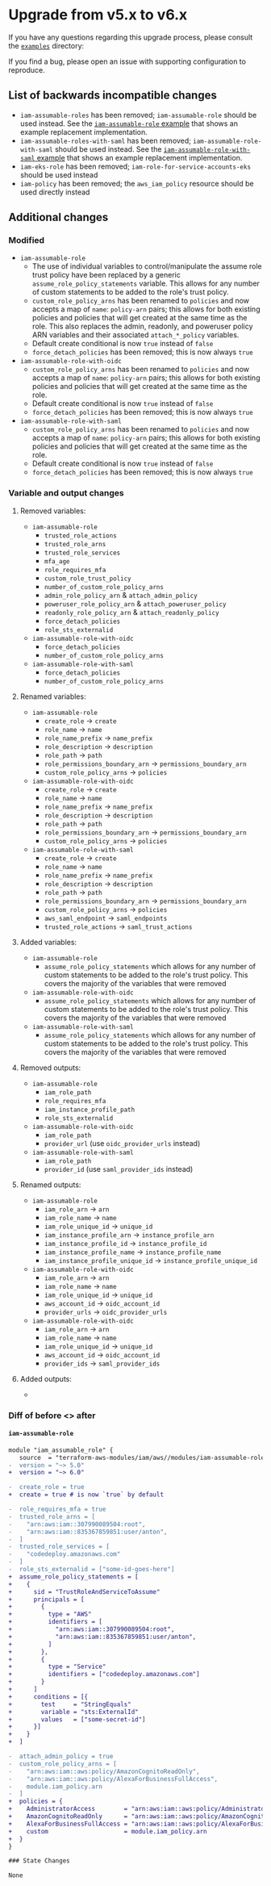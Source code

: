 # Upgrade from v5.x to v6.x

If you have any questions regarding this upgrade process, please consult the [`examples`](https://github.com/terraform-aws-modules/terraform-aws-iam/tree/master/examples/) directory:

If you find a bug, please open an issue with supporting configuration to reproduce.

## List of backwards incompatible changes

- `iam-assumable-roles` has been removed; `iam-assumable-role` should be used instead. See the [`iam-assumable-role` example](https://github.com/terraform-aws-modules/terraform-aws-iam/tree/master/examples/iam-assumable-role) that shows an example replacement implementation.
- `iam-assumable-roles-with-saml` has been removed; `iam-assumable-role-with-saml` should be used instead. See the [`iam-assumable-role-with-saml` example](https://github.com/terraform-aws-modules/terraform-aws-iam/tree/master/examples/iam-assumable-role-with-saml) that shows an example replacement implementation.
- `iam-eks-role` has been removed; `iam-role-for-service-accounts-eks` should be used instead
- `iam-policy` has been removed; the `aws_iam_policy` resource should be used directly instead

## Additional changes

### Modified

- `iam-assumable-role`
    - The use of individual variables to control/manipulate the assume role trust policy have been replaced by a generic `assume_role_policy_statements` variable. This allows for any number of custom statements to be added to the role's trust policy.
    - `custom_role_policy_arns` has been renamed to `policies` and now accepts a map of `name`: `policy-arn` pairs; this allows for both existing policies and policies that will get created at the same time as the role. This also replaces the admin, readonly, and poweruser policy ARN variables and their associated `attach_*_policy` variables.
    - Default create conditional is now `true` instead of `false`
    - `force_detach_policies` has been removed; this is now always `true`
- `iam-assumable-role-with-oidc`
    - `custom_role_policy_arns` has been renamed to `policies` and now accepts a map of `name`: `policy-arn` pairs; this allows for both existing policies and policies that will get created at the same time as the role.
    - Default create conditional is now `true` instead of `false`
    - `force_detach_policies` has been removed; this is now always `true`
- `iam-assumable-role-with-saml`
    - `custom_role_policy_arns` has been renamed to `policies` and now accepts a map of `name`: `policy-arn` pairs; this allows for both existing policies and policies that will get created at the same time as the role.
    - Default create conditional is now `true` instead of `false`
    - `force_detach_policies` has been removed; this is now always `true`

### Variable and output changes

1. Removed variables:

    - `iam-assumable-role`
        - `trusted_role_actions`
        - `trusted_role_arns`
        - `trusted_role_services`
        - `mfa_age`
        - `role_requires_mfa`
        - `custom_role_trust_policy`
        - `number_of_custom_role_policy_arns`
        - `admin_role_policy_arn` & `attach_admin_policy`
        - `poweruser_role_policy_arn` & `attach_poweruser_policy`
        - `readonly_role_policy_arn` & `attach_readonly_policy`
        - `force_detach_policies`
        - `role_sts_externalid`
    - `iam-assumable-role-with-oidc`
        - `force_detach_policies`
        - `number_of_custom_role_policy_arns`
    - `iam-assumable-role-with-saml`
        - `force_detach_policies`
        - `number_of_custom_role_policy_arns`

2. Renamed variables:

    - `iam-assumable-role`
        - `create_role` -> `create`
        - `role_name` -> `name`
        - `role_name_prefix` -> `name_prefix`
        - `role_description` -> `description`
        - `role_path` -> `path`
        - `role_permissions_boundary_arn` -> `permissions_boundary_arn`
        - `custom_role_policy_arns` -> `policies`
    - `iam-assumable-role-with-oidc`
        - `create_role` -> `create`
        - `role_name` -> `name`
        - `role_name_prefix` -> `name_prefix`
        - `role_description` -> `description`
        - `role_path` -> `path`
        - `role_permissions_boundary_arn` -> `permissions_boundary_arn`
        - `custom_role_policy_arns` -> `policies`
    - `iam-assumable-role-with-saml`
        - `create_role` -> `create`
        - `role_name` -> `name`
        - `role_name_prefix` -> `name_prefix`
        - `role_description` -> `description`
        - `role_path` -> `path`
        - `role_permissions_boundary_arn` -> `permissions_boundary_arn`
        - `custom_role_policy_arns` -> `policies`
        - `aws_saml_endpoint` -> `saml_endpoints`
        - `trusted_role_actions` -> `saml_trust_actions`

3. Added variables:

    - `iam-assumable-role`
        - `assume_role_policy_statements` which allows for any number of custom statements to be added to the role's trust policy. This covers the majority of the variables that were removed
    - `iam-assumable-role-with-oidc`
        - `assume_role_policy_statements` which allows for any number of custom statements to be added to the role's trust policy. This covers the majority of the variables that were removed
    - `iam-assumable-role-with-saml`
        - `assume_role_policy_statements` which allows for any number of custom statements to be added to the role's trust policy. This covers the majority of the variables that were removed

4. Removed outputs:

    - `iam-assumable-role`
        - `iam_role_path`
        - `role_requires_mfa`
        - `iam_instance_profile_path`
        - `role_sts_externalid`
    - `iam-assumable-role-with-oidc`
        - `iam_role_path`
        - `provider_url` (use `oidc_provider_urls` instead)
    - `iam-assumable-role-with-saml`
        - `iam_role_path`
        - `provider_id` (use `saml_provider_ids` instead)

5. Renamed outputs:

    - `iam-assumable-role`
        - `iam_role_arn` -> `arn`
        - `iam_role_name` -> `name`
        - `iam_role_unique_id` -> `unique_id`
        - `iam_instance_profile_arn` -> `instance_profile_arn`
        - `iam_instance_profile_id` -> `instance_profile_id`
        - `iam_instance_profile_name` -> `instance_profile_name`
        - `iam_instance_profile_unique_id` -> `instance_profile_unique_id`
    - `iam-assumable-role-with-oidc`
        - `iam_role_arn` -> `arn`
        - `iam_role_name` -> `name`
        - `iam_role_unique_id` -> `unique_id`
        - `aws_account_id` -> `oidc_account_id`
        - `provider_urls` -> `oidc_provider_urls`
    - `iam-assumable-role-with-oidc`
        - `iam_role_arn` -> `arn`
        - `iam_role_name` -> `name`
        - `iam_role_unique_id` -> `unique_id`
        - `aws_account_id` -> `oidc_account_id`
        - `provider_ids` -> `saml_provider_ids`

6. Added outputs:

    -

### Diff of before <> after

#### `iam-assumable-role`

```diff
module "iam_assumable_role" {
   source  = "terraform-aws-modules/iam/aws//modules/iam-assumable-role"
-  version = "~> 5.0"
+  version = "~> 6.0"

-  create_role = true
+  create = true # is now `true` by default

-  role_requires_mfa = true
-  trusted_role_arns = [
-    "arn:aws:iam::307990089504:root",
-    "arn:aws:iam::835367859851:user/anton",
-  ]
-  trusted_role_services = [
-    "codedeploy.amazonaws.com"
-  ]
-  role_sts_externalid = ["some-id-goes-here"]
+  assume_role_policy_statements = [
+    {
+      sid = "TrustRoleAndServiceToAssume"
+      principals = [
+        {
+          type = "AWS"
+          identifiers = [
+            "arn:aws:iam::307990089504:root",
+            "arn:aws:iam::835367859851:user/anton",
+          ]
+        },
+        {
+          type = "Service"
+          identifiers = ["codedeploy.amazonaws.com"]
+        }
+      ]
+      conditions = [{
+        test     = "StringEquals"
+        variable = "sts:ExternalId"
+        values   = ["some-secret-id"]
+      }]
+    }
+  ]

-  attach_admin_policy = true
-  custom_role_policy_arns = [
-    "arn:aws:iam::aws:policy/AmazonCognitoReadOnly",
-    "arn:aws:iam::aws:policy/AlexaForBusinessFullAccess",
-    module.iam_policy.arn
-  ]
+  policies = {
+    AdministratorAccess        = "arn:aws:iam::aws:policy/AdministratorAccess"
+    AmazonCognitoReadOnly      = "arn:aws:iam::aws:policy/AmazonCognitoReadOnly"
+    AlexaForBusinessFullAccess = "arn:aws:iam::aws:policy/AlexaForBusinessFullAccess"
+    custom                     = module.iam_policy.arn
+  }
}

### State Changes

None
